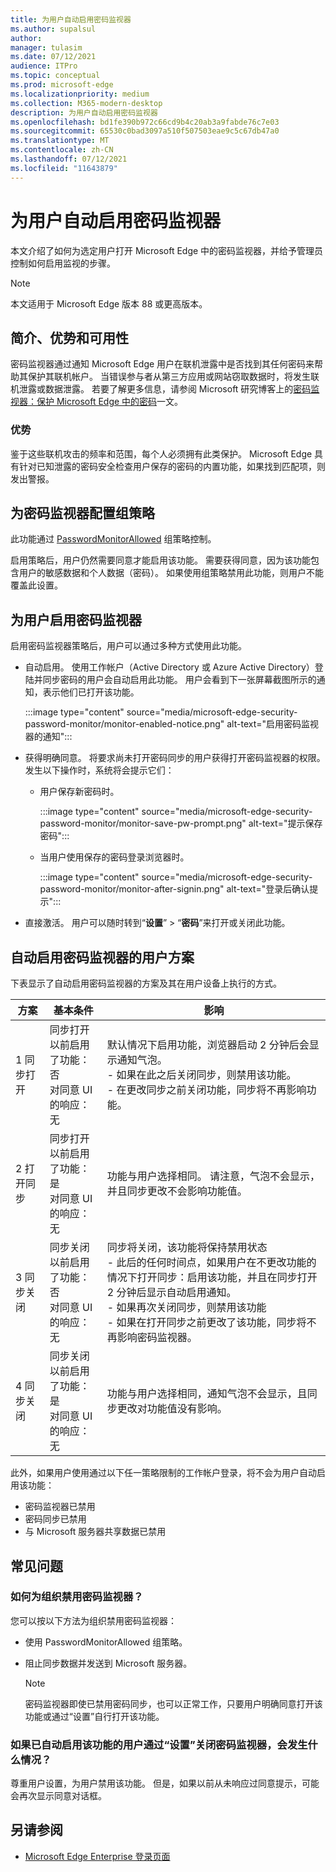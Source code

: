 ```yaml
---
title: 为用户自动启用密码监视器
ms.author: supalsul
author:
manager: tulasim
ms.date: 07/12/2021
audience: ITPro
ms.topic: conceptual
ms.prod: microsoft-edge
ms.localizationpriority: medium
ms.collection: M365-modern-desktop
description: 为用户自动启用密码监视器
ms.openlocfilehash: bd1fe390b972c66cd9b4c20ab3a9fabde76c7e03
ms.sourcegitcommit: 65530c0bad3097a510f507503eae9c5c67db47a0
ms.translationtype: MT
ms.contentlocale: zh-CN
ms.lasthandoff: 07/12/2021
ms.locfileid: "11643879"
---
```

# <a name="password-monitor-auto-enabled-for-users"></a>为用户自动启用密码监视器

本文介绍了如何为选定用户打开 Microsoft Edge 中的密码监视器，并给予管理员控制如何启用监视的步骤。

> [!NOTE]
> 本文适用于 Microsoft Edge 版本 88 或更高版本。

## <a name="introduction-benefits-and-availability"></a>简介、优势和可用性

密码监视器通过通知 Microsoft Edge 用户在联机泄露中是否找到其任何密码来帮助其保护其联机帐户。 当错误参与者从第三方应用或网站窃取数据时，将发生联机泄露或数据泄露。 若要了解更多信息，请参阅 Microsoft 研究博客上的[密码监视器：保护 Microsoft Edge 中的密码](https://www.microsoft.com/research/blog/password-monitor-safeguarding-passwords-in-microsoft-edge/)一文。

### <a name="benefits"></a>优势

鉴于这些联机攻击的频率和范围，每个人必须拥有此类保护。 Microsoft Edge 具有针对已知泄露的密码安全检查用户保存的密码的内置功能，如果找到匹配项，则发出警报。  

## <a name="configure-group-policy-for-password-monitor"></a>为密码监视器配置组策略

此功能通过 [PasswordMonitorAllowed](./microsoft-edge-policies.md#passwordmonitorallowed) 组策略控制。

启用策略后，用户仍然需要同意才能启用该功能。 需要获得同意，因为该功能包含用户的敏感数据和个人数据（密码）。 如果使用组策略禁用此功能，则用户不能覆盖此设置。  

## <a name="enabling-password-monitor-for-users"></a>为用户启用密码监视器

启用密码监视器策略后，用户可以通过多种方式使用此功能。

- 自动启用。 使用工作帐户（Active Directory 或 Azure Active Directory）登陆并同步密码的用户会自动启用此功能。 用户会看到下一张屏幕截图所示的通知，表示他们已打开该功能。

  :::image type="content" source="media/microsoft-edge-security-password-monitor/monitor-enabled-notice.png" alt-text="启用密码监视器的通知":::

-  获得明确同意。 将要求尚未打开密码同步的用户获得打开密码监视器的权限。 发生以下操作时，系统将会提示它们：
   - 用户保存新密码时。
 
     :::image type="content" source="media/microsoft-edge-security-password-monitor/monitor-save-pw-prompt.png" alt-text="提示保存密码":::

   - 当用户使用保存的密码登录浏览器时。
  
     :::image type="content" source="media/microsoft-edge-security-password-monitor/monitor-after-signin.png" alt-text="登录后确认提示":::
   
- 直接激活。 用户可以随时转到“**设置**” > “**密码**”来打开或关闭此功能。

## <a name="user-scenarios-with-password-monitor-auto-enabled"></a>自动启用密码监视器的用户方案

下表显示了自动启用密码监视器的方案及其在用户设备上执行的方式。

| 方案 | 基本条件 | 影响 |
|--|--|--|
| 1 同步打开 | 同步打开<br>以前启用了功能：否<br>对同意 UI 的响应：无 | 默认情况下启用功能，浏览器启动 2 分钟后会显示通知气泡。<br>- 如果在此之后关闭同步，则禁用该功能。<br>- 在更改同步之前关闭功能，同步将不再影响功能。   |
| 2 打开同步 | 同步打开<br>以前启用了功能：是<br>对同意 UI 的响应：无 | 功能与用户选择相同。  请注意，气泡不会显示，并且同步更改不会影响功能值。|
| 3 同步关闭 | 同步关闭<br>以前启用了功能：否<br>对同意 UI 的响应：无 | 同步将关闭，该功能将保持禁用状态<br>- 此后的任何时间点，如果用户在不更改功能的情况下打开同步：启用该功能，并且在同步打开 2 分钟后显示自动启用通知。 <br> - 如果再次关闭同步，则禁用该功能 <br>- 如果在打开同步之前更改了该功能，同步将不再影响密码监视器。  |  
| 4 同步关闭 | 同步关闭<br>以前启用了功能：是<br>对同意 UI 的响应：无 | 功能与用户选择相同，通知气泡不会显示，且同步更改对功能值没有影响。  |

此外，如果用户使用通过以下任一策略限制的工作帐户登录，将不会为用户自动启用该功能：

- 密码监视器已禁用  
- 密码同步已禁用
- 与 Microsoft 服务器共享数据已禁用

## <a name="frequently-asked-questions"></a>常见问题

### <a name="how-can-password-monitor-be-disabled-for-my-organization"></a>如何为组织禁用密码监视器？

您可以按以下方法为组织禁用密码监视器：
- 使用 PasswordMonitorAllowed 组策略。
- 阻止同步数据并发送到 Microsoft 服务器。

  > [!NOTE]
  > 密码监视器即使已禁用密码同步，也可以正常工作，只要用户明确同意打开该功能或通过“设置”自行打开该功能。

### <a name="what-happens-if-a-user-for-whom-the-feature-has-been-auto-enabled-turns-password-monitor-off-via-settings"></a>如果已自动启用该功能的用户通过“设置”关闭密码监视器，会发生什么情况？

尊重用户设置，为用户禁用该功能。 但是，如果以前从未响应过同意提示，可能会再次显示同意对话框。

## <a name="see-also"></a>另请参阅

- [Microsoft Edge Enterprise 登录页面](https://aka.ms/EdgeEnterprise)
